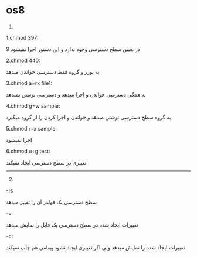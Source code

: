 # os8
1)

1.chmod 397:

9 در تعیین سطح دسترسی وجود ندارد و این دستور اجرا نمیشود  



2.chmod 440:

به یوزر و گروه فقط دسترسی خواندن میدهد



3.chmod a=rx file1:

به همگی دسترسی خواندن و اجرا میدهد و دسترسی نوشتن نمیدهد



4.chmod g=w sample:

به گروه سطح دسترسی نوشتن میدهد و خواندن و اجرا کردن را از گروه میگیرد



5.chmod r+x sample: 

اجرا نمیشود



6.chmod u+g test:

تغییری در سطح دسترسی ایجاد نمیکند


***************************

2)


-R:

سطح دسترسی یک فولدر آن را تغییر میدهد


-v:

تغییرات ایجاد شده در سطح دسترسی یک فایل را نمایش میدهد


-c:

 تغییرات ایجاد شده را نمایش میدهد ولی اگر تغییری ایجاد نشود پیغامی هم چاپ نمیکند

